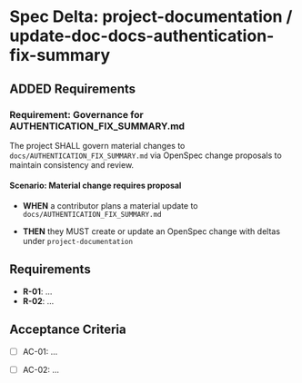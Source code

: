 # Spec Delta: project-documentation / update-doc-docs-authentication-fix-summary

## ADDED Requirements

### Requirement: Governance for AUTHENTICATION_FIX_SUMMARY.md

The project SHALL govern material changes to `docs/AUTHENTICATION_FIX_SUMMARY.md` via OpenSpec change proposals to maintain consistency and review.

#### Scenario: Material change requires proposal

- **WHEN** a contributor plans a material update to `docs/AUTHENTICATION_FIX_SUMMARY.md`

- **THEN** they MUST create or update an OpenSpec change with deltas under `project-documentation`

## Requirements

- **R-01**: ...
- **R-02**: ...


## Acceptance Criteria

- [ ] AC-01: ...
- [ ] AC-02: ...

